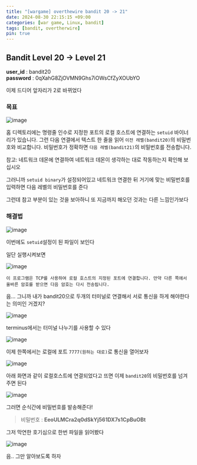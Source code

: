 ```yaml
---
title: "[wargame] overthewire bandit 20 -> 21"
date: 2024-08-30 22:15:15 +09:00
categories: [war game, Linux, bandit]
tags: [bandit, overtherwire]
pin: true
---
```


## Bandit Level 20 -> Level 21

**user_id** : bandit20<br/>
**password** : 0qXahG8ZjOVMN9Ghs7iOWsCfZyXOUbYO

이제 드디어 앞자리가 2로 바뀌었다

### 목표

![image](https://github.com/user-attachments/assets/1a076556-f8b2-4204-ae8b-32f52187de2c)

홈 디렉토리에는 명령줄 인수로 지정한 포트의 로컬 호스트에 연결하는 `setuid` 바이너리가 있습니다. 그런 다음 연결에서 텍스트 한 줄을 읽어 `이전 레벨(bandit20)`의 비밀번호와 비교합니다. 비밀번호가 정확하면 `다음 레벨(bandit21)`의 비밀번호를 전송합니다.

참고: 네트워크 데몬에 연결하여 네트워크 데몬이 생각하는 대로 작동하는지 확인해 보십시오

그러니까 `setuid binary`가 설정되어있고 네트워크 연결한 뒤 거기에 맞는 비밀번호를 입력하면 다음 레벨의 비밀번호를 준다

그런데 참고 부분이 있는 것을 보아하니 또 지금까지 해오던 것과는 다른 느낌인가보다

### 해결법

![image](https://github.com/user-attachments/assets/72f2317d-51b6-4ef8-b68a-7e327869b975)

이번에도 `setuid`설정이 된 파일이 보인다

일단 실행시켜보면

![image](https://github.com/user-attachments/assets/910726de-36bd-4bd5-a820-2e1953cae6bb)

`이 프로그램은 TCP를 사용하여 로컬 호스트의 지정된 포트에 연결합니다. 만약 다른 쪽에서 올바른 암호를 받으면 다음 암호는 다시 전송됩니다.`

음... 그니까 내가 bandit20으로 두개의 터미널로 연결해서 서로 통신을 하게 해야한다는 의미인 거겠지?

![image](https://github.com/user-attachments/assets/56a5cd4d-c718-40e9-b783-56039ae5880a)

terminus에서는 터미널 나누기를 사용할 수 있다

![image](https://github.com/user-attachments/assets/33da9e3a-b580-4049-93af-2c7ff7b5963e)

이제 한쪽에서는 로컬에 포트 `7777(원하는 대로)`로 통신을 열어보자

![image](https://github.com/user-attachments/assets/c1f4f017-6362-4e94-9637-697063a9aad2)

아래 화면과 같이 로컬호스트에 연결되었다고 뜨면 이제 `bandit20`의 비밀번호를 넘겨주면 된다

![image](https://github.com/user-attachments/assets/3d0b745b-8b9a-422c-898b-9cefa9d7a9e1)

그러면 순식간에 비밀번호를 발송해준다!

> 비밀번호 : **EeoULMCra2q0dSkYj561DX7s1CpBuOBt**

그저 막연한 호기심으로 한번 파일을 읽어봤다

![image](https://github.com/user-attachments/assets/602dc3fb-221d-4f7f-9fa7-9a734b7e5929)

음.. 그만 알아보도록 하자